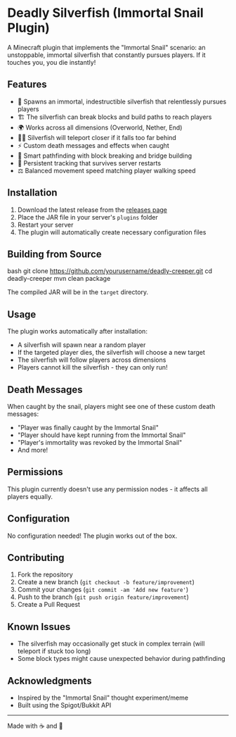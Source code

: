 # Deadly Silverfish (Immortal Snail Plugin)

A Minecraft plugin that implements the "Immortal Snail" scenario: an unstoppable, immortal silverfish that constantly pursues players. If it touches you, you die instantly!

## Features

- 🐌 Spawns an immortal, indestructible silverfish that relentlessly pursues players
- 🏗️ The silverfish can break blocks and build paths to reach players
- 🌍 Works across all dimensions (Overworld, Nether, End)
- 🏃‍♂️ Silverfish will teleport closer if it falls too far behind
- ⚡ Custom death messages and effects when caught
- 🔨 Smart pathfinding with block breaking and bridge building
- 🎯 Persistent tracking that survives server restarts
- ⚖️ Balanced movement speed matching player walking speed

## Installation

1. Download the latest release from the [releases page](link-to-releases)
2. Place the JAR file in your server's `plugins` folder
3. Restart your server
4. The plugin will automatically create necessary configuration files

## Building from Source
bash
git clone https://github.com/yourusername/deadly-creeper.git
cd deadly-creeper
mvn clean package

The compiled JAR will be in the `target` directory.

## Usage

The plugin works automatically after installation:
- A silverfish will spawn near a random player
- If the targeted player dies, the silverfish will choose a new target
- The silverfish will follow players across dimensions
- Players cannot kill the silverfish - they can only run!

## Death Messages

When caught by the snail, players might see one of these custom death messages:
- "Player was finally caught by the Immortal Snail"
- "Player should have kept running from the Immortal Snail"
- "Player's immortality was revoked by the Immortal Snail"
- And more!

## Permissions

This plugin currently doesn't use any permission nodes - it affects all players equally.

## Configuration

No configuration needed! The plugin works out of the box.

## Contributing

1. Fork the repository
2. Create a new branch (`git checkout -b feature/improvement`)
3. Commit your changes (`git commit -am 'Add new feature'`)
4. Push to the branch (`git push origin feature/improvement`)
5. Create a Pull Request

## Known Issues

- The silverfish may occasionally get stuck in complex terrain (will teleport if stuck too long)
- Some block types might cause unexpected behavior during pathfinding


## Acknowledgments

- Inspired by the "Immortal Snail" thought experiment/meme
- Built using the Spigot/Bukkit API


---

Made with ☕ and 🐌
